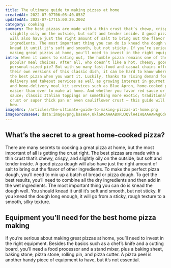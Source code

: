 ```yaml
---
title: The ultimate guide to making pizzas at home
createdAt: 2022-07-07T06:05:40.053Z
updatedAt: 2022-07-17T15:00:29.200Z
category: cooking
summary: The best pizzas are made with a thin crust that’s chewy, crispy, and
  slightly oily on the outside, but soft and tender inside. A good pizza dough
  will also have just the right amount of salt to bring out the flavor of other
  ingredients. The most important thing you can do is knead the dough well, so
  knead it until it's soft and smooth, but not sticky. If you’re serious about
  making great pizzas at home, you'll need to invest in the right equipment.
intro: When it comes to eating out, the humble pizza remains one of the most
  popular meal choices. After all, who doesn’t like a hot, cheesy, gooey
  personal-sized pie? But with so many fast-food and casual chains offering
  their own versions of this classic dish, it can be hard to know where to find
  the best pizza when you want it. Luckily, thanks to rising demand for home
  delivery and takeout services as well as growing interest in gourmet cooking
  and home-delivery meal kit services such as Blue Apron, home-cooked pizzas are
  easier than ever to make at home. And whether you favor red sauce or white
  sauce; classic Italian toppings or something more exotic; traditional thin
  crust or super thick pan or even cauliflower crust – this guide will show you
  how.
imageSrc: /articles/the-ultimate-guide-to-making-pizzas-at-home.png
imageSrcBase64: data:image/png;base64,UklGRoAAAABXRUJQVlA4IHQAAAAwAgCdASoKAAoAAUAmJZACdGuAAsxJMAk4AADN8W6akyfLtdBBQstG8+4ziybp3W/zPiNpMx45j2q+k+056S3UVOyoIbIdqAnWqv0jSzSGCyxqevfep5Wlo2tL8je9FJ4BsL7jahXvlECSco4SSEzO/AAAAA==
---
```


## What’s the secret to a great home-cooked pizza?

There are many secrets to cooking a great pizza at home, but the most important of all is getting the crust right. The best pizzas are made with a thin crust that’s chewy, crispy, and slightly oily on the outside, but soft and tender inside. A good pizza dough will also have just the right amount of salt to bring out the flavor of other ingredients. To make the perfect pizza dough, you’ll need to mix up a batch of bread or pizza dough. To get the best results, you’ll need to combine all the dry ingredients and then add in the wet ingredients. The most important thing you can do is knead the dough well. You should knead it until it’s soft and smooth, but not sticky. If you knead the dough long enough, it will go from a sticky, rough texture to a smooth, silky texture.

## Equipment you’ll need for the best home pizza making

If you’re serious about making great pizzas at home, you’ll need to invest in the right equipment. Besides the basics such as a chef’s knife and a cutting board, you’ll need a food processor and a stand mixer, plus a baking sheet, baking stone, pizza stone, rolling pin, and pizza cutter. A pizza peel is another handy piece of equipment to have, but it’s not essential.
